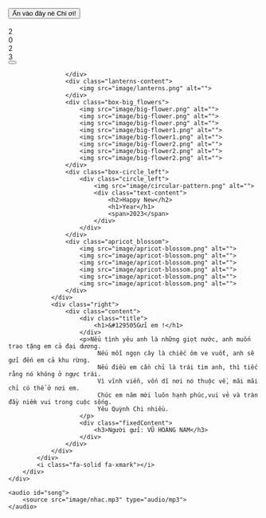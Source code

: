 <!DOCTYPE html>
<html lang="en">
<head>
    <meta charset="UTF-8">
    <meta http-equiv="X-UA-Compatible" content="IE=edge">
    <link rel="website icon" type="png" href="image/cat.png">
    <meta name="viewport" content="width=device-width, initial-scale=1.0">
    <link rel="stylesheet" href="https://cdnjs.cloudflare.com/ajax/libs/font-awesome/6.2.1/css/all.min.css" integrity="sha512-MV7K8+y+gLIBoVD59lQIYicR65iaqukzvf/nwasF0nqhPay5w/9lJmVM2hMDcnK1OnMGCdVK+iQrJ7lzPJQd1w==" crossorigin="anonymous" referrerpolicy="no-referrer" />
    <link rel="stylesheet" href="intro.css">
    <title>Happy New Year 2023</title>
</head>
<body>
    <div class="box-slider">
        <div class="slider1">
            <img src="image/bgr.jpg" alt="">
            <div class="happynewyear">
                <div class="textHappynewyear">
                    <div class="box-span">
                        <span></span>
                    </div>
                    <div class="box-span">
                        <span></span>
                    </div>
                    <div class="box-span">
                        <span></span>
                    </div>
                    <div class="box-span">
                        <span></span>
                    </div>
                </div>
            </div>
            <div class="box-button">
                <div class="button">
                    <button>Ấn vào đây nè Chi ơi!</button>
                    <span><i class="fa-solid fa-heart"></i></span>
                </div>
            </div>
            <div class="box-slider_img1">
                <div class="slider-img1">
                    <img src="image/circular-pattern.png" alt="">
                </div>
                <div class="pattern">
                    <img src="image/pattern.png" alt="">
                </div>
            </div>
            <div class="circle">
                <span></span>
            </div>
            <div class="box-flower">
                <div class="flower-img">
                    <img src="image/flower.png" alt="">
                </div>
                <div class="flower-img">
                    <img src="image/flower.png" alt="">
                </div>
                <div class="flower-img">
                    <img src="image/flower1.png" alt="">
                </div>
                <div class="flower-img">
                    <img src="image/flower1.png" alt="">
                </div>
                <div class="flower-img">
                    <img src="image/flower2.png" alt="">
                </div>
                <div class="flower-img">
                    <img src="image/flower2.png" alt="">
                </div>
            </div>
            <div class="box-slider_img2">
                <div class="box-slider-img2">
                    <div class="slider-img2">
                        <img src="image/lanterns.png" alt="">
                    </div>
                </div>
                <div class="box-slider-img3">
                    <div class="slider-img3">
                        <img src="image/lanterns.png" alt="">
                    </div>
                </div>
                <div class="box-slider-img4">
                    <div class="slider-img4">
                        <img src="image/lanterns.png" alt="">
                    </div>
                </div>
                <div class="box-slider-img5">
                    <div class="slider-img5">
                        <img src="image/lanterns.png" alt="">
                    </div>
                </div>
            </div>
            <div class="slider-img6">
                <img src="image/cloud-red1.png" alt="">
                <img src="image/cloud-red2.png" alt="">
                <img src="image/cloud-red2.png" alt="">
            </div>
            <div class="box-lion_dance">
                <div class="lion_dance1">
                    <img src="image/Lion-dance.gif" alt="">
                </div>
                <div class="lion_dance2">
                    <img src="image/Lion-dance2.gif" alt="">
                </div>
            </div>
            <div class="cat">
                <img src="image/cat.png" alt="">
            </div>
            <div class="box-number">
                <div class="number2023">
                    <div class="number">
                        <span>2</span>
                    </div>
                    <div class="number">
                        <span>0</span>
                    </div>
                    <div class="number">
                        <span>2</span>
                    </div>
                    <div class="number">
                        <span>3</span>
                    </div>
                </div>
            </div>
            <div class="box-rim">
                <div class="rim1">
                    <img src="image/rim1.png" alt="">
                </div>
                <div class="rim2">
                    <img src="image/rim1.png" alt="">
                </div>
            </div>
            <div class="box-texture_clouds">
                <div class="texture_clouds1">
                    <img src="image/texture-clouds.png" alt="">
                </div>
                <div class="texture_clouds1">
                    <img src="image/texture-clouds.png" alt="">
                </div>
                <div class="texture_clouds1">
                    <img src="image/texture-clouds.png" alt="">
                </div>
                <div class="texture_clouds1">
                    <img src="image/texture-clouds.png" alt="">
                </div>
                <div class="texture_clouds1">
                    <img src="image/texture-clouds.png" alt="">
                </div>
            </div>
            <div class="box-big_clouds">
                <div class="big_clouds1">
                    <img src="image/big-clouds1.png" alt="">
                </div>
                <div class="big_clouds2">
                    <img src="image/big-clouds2.png" alt="">
                </div>
                <div class="big_clouds3">
                    <img src="image/big-clouds3.png" alt="">
                </div>
            </div>
        </div>
        <div class="slider2">
            <div class="rhombus"></div>
            <div class="rhombus"></div>
            <div class="rhombus-img">
                <img src="image/hoangnam.jpg" alt="">
            </div>
            <div class="mail">
                <button><i class="fa-regular fa-envelope"></i></button>
                <span class="heart"><i class="fa-solid fa-heart"></i></span>
            </div>
        </div>
        <div class="slider3">
            <div class="box-content">
                <div class="left">
                    <img src="image/bg1.jpg" alt="">
                    <div class="center">

                    </div>
                    <div class="lanterns-content">
                        <img src="image/lanterns.png" alt="">
                    </div>
                    <div class="box-big_flowers">
                        <img src="image/big-flower.png" alt="">
                        <img src="image/big-flower.png" alt="">
                        <img src="image/big-flower.png" alt="">
                        <img src="image/big-flower1.png" alt="">
                        <img src="image/big-flower1.png" alt="">
                        <img src="image/big-flower2.png" alt="">
                        <img src="image/big-flower2.png" alt="">
                        <img src="image/big-flower2.png" alt="">
                    </div>
                    <div class="box-circle_left">
                        <div class="circle_left">
                            <img src="image/circular-pattern.png" alt="">
                            <div class="text-content">
                                <h2>Happy New</h2>
                                <h1>Year</h1>
                                <span>2023</span>
                            </div>
                        </div>
                    </div>
                    <div class="apricot_blossom">
                        <img src="image/apricot-blossom.png" alt="">
                        <img src="image/apricot-blossom.png" alt="">
                        <img src="image/apricot-blossom.png" alt="">
                        <img src="image/apricot-blossom.png" alt="">
                        <img src="image/apricot-blossom.png" alt="">
                        <img src="image/apricot-blossom.png" alt="">
                    </div>
                </div>
                <div class="right">
                    <div class="content">
                        <div class="title">
                            <h1>&#129505Gửi em !</h1>
                        </div>
                        <p>Nếu tình yêu anh là những giọt nước, anh muốn trao tặng em cả đại dương.
                             Nếu mỗi ngọn cây là chiếc ôm ve vuốt, anh sẽ gửi đến em cả khu rừng.
                             Nếu điều em cần chỉ là trái tim anh, thì tiếc rằng nó không ở ngực trái.
                             Vì vĩnh viễn, vốn dĩ nơi nó thuộc về, mãi mãi chỉ có thể ở nơi em.
                             Chúc em năm mới luôn hạnh phúc,vui vẻ và tràn đầy niềm vui trong cuộc sống.
                             Yêu Quỳnh Chi nhiều.
                        </p>
                        <div class="fixedContent">
                            <h3>Người gửi: VŨ HOÀNG NAM</h3>
                        </div>
                    </div>
                </div>
            </div>
            <i class="fa-solid fa-xmark"></i>
        </div>
    </div>

    <audio id="song">
        <source src="image/nhac.mp3" type="audio/mp3">
    </audio>

<script src="intro.js"></script>
</body>
</html>
